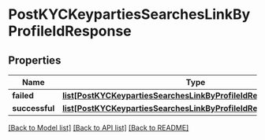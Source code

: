 # PostKYCKeypartiesSearchesLinkByProfileIdResponse

## Properties
Name | Type | Description | Notes
------------ | ------------- | ------------- | -------------
**failed** | [**list[PostKYCKeypartiesSearchesLinkByProfileIdResponseFailed]**](PostKYCKeypartiesSearchesLinkByProfileIdResponseFailed.md) |  | [optional] 
**successful** | [**list[PostKYCKeypartiesSearchesLinkByProfileIdResponseFailedItem]**](PostKYCKeypartiesSearchesLinkByProfileIdResponseFailedItem.md) |  | [optional] 

[[Back to Model list]](../README.md#documentation-for-models) [[Back to API list]](../README.md#documentation-for-api-endpoints) [[Back to README]](../README.md)

